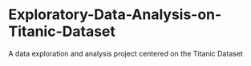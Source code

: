 # Exploratory-Data-Analysis-on-Titanic-Dataset
A data exploration and analysis project centered on the Titanic Dataset
